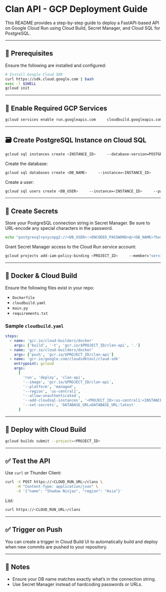 # Clan API - GCP Deployment Guide

This README provides a step-by-step guide to deploy a FastAPI-based API on Google Cloud Run using Cloud Build, Secret Manager, and Cloud SQL for PostgreSQL.

---

## 🚀 Prerequisites

Ensure the following are installed and configured:

```bash
# Install Google Cloud SDK
curl https://sdk.cloud.google.com | bash
exec -l $SHELL
gcloud init
```

---

## 🔧 Enable Required GCP Services

```bash
gcloud services enable run.googleapis.com     cloudbuild.googleapis.com     secretmanager.googleapis.com     sqladmin.googleapis.com     artifactregistry.googleapis.com
```

---

## 🗃️ Create PostgreSQL Instance on Cloud SQL

```bash
gcloud sql instances create <INSTANCE_ID>     --database-version=POSTGRES_14     --tier=db-f1-micro     --region=us-central1
```

Create the database:

```bash
gcloud sql databases create <DB_NAME>     --instance=<INSTANCE_ID>
```

Create a user:

```bash
gcloud sql users create <DB_USER>     --instance=<INSTANCE_ID>     --password=<DB_PASSWORD>
```

---

## 🔐 Create Secrets

Store your PostgreSQL connection string in Secret Manager. Be sure to URL-encode any special characters in the password.

```bash
echo "postgresql+psycopg2://<DB_USER>:<ENCODED_PASSWORD>@/<DB_NAME>?host=/cloudsql/<PROJECT_ID>:<REGION>:<INSTANCE_ID>" | gcloud secrets create DATABASE_URL --data-file=-
```

Grant Secret Manager access to the Cloud Run service account:

```bash
gcloud projects add-iam-policy-binding <PROJECT_ID>     --member="serviceAccount:<PROJECT_NUMBER>-compute@developer.gserviceaccount.com"     --role="roles/secretmanager.secretAccessor"
```

---

## 🐳 Docker & Cloud Build

Ensure the following files exist in your repo:

- `Dockerfile`
- `cloudbuild.yaml`
- `main.py`
- `requirements.txt`

### Sample `cloudbuild.yaml`

```yaml
steps:
  - name: 'gcr.io/cloud-builders/docker'
    args: ['build', '-t', 'gcr.io/$PROJECT_ID/clan-api', '.']
  - name: 'gcr.io/cloud-builders/docker'
    args: ['push', 'gcr.io/$PROJECT_ID/clan-api']
  - name: 'gcr.io/google.com/cloudsdktool/cloud-sdk'
    entrypoint: gcloud
    args:
      [
        'run', 'deploy', 'clan-api',
        '--image', 'gcr.io/$PROJECT_ID/clan-api',
        '--platform', 'managed',
        '--region', 'us-central1',
        '--allow-unauthenticated',
        '--add-cloudsql-instances', '<PROJECT_ID>:us-central1:<INSTANCE_ID>',
        '--set-secrets', 'DATABASE_URL=DATABASE_URL:latest'
      ]
```

---

## 🚀 Deploy with Cloud Build

```bash
gcloud builds submit --project=<PROJECT_ID>
```

---

## ✅ Test the API

Use `curl` or Thunder Client:

```bash
curl -X POST https://<CLOUD_RUN_URL>/clans \
     -H "Content-Type: application/json" \
     -d '{"name": "Shadow Ninjas", "region": "Asia"}'
```

List:

```bash
curl https://<CLOUD_RUN_URL>/clans
```

---

## ✅ Trigger on Push

You can create a trigger in Cloud Build UI to automatically build and deploy when new commits are pushed to your repository.

---

## 📁 Notes

- Ensure your DB name matches exactly what’s in the connection string.
- Use Secret Manager instead of hardcoding passwords or URLs.
